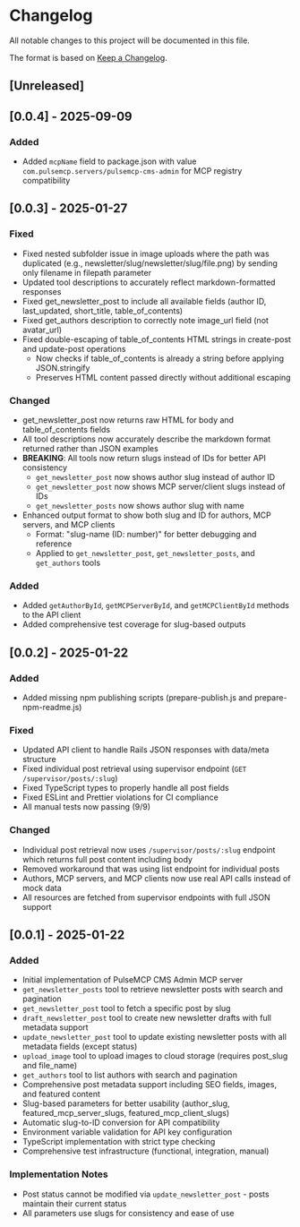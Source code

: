 # Changelog

All notable changes to this project will be documented in this file.

The format is based on [Keep a Changelog](https://keepachangelog.com/en/1.0.0/).

## [Unreleased]

## [0.0.4] - 2025-09-09

### Added

- Added `mcpName` field to package.json with value `com.pulsemcp.servers/pulsemcp-cms-admin` for MCP registry compatibility

## [0.0.3] - 2025-01-27

### Fixed

- Fixed nested subfolder issue in image uploads where the path was duplicated (e.g., newsletter/slug/newsletter/slug/file.png) by sending only filename in filepath parameter
- Updated tool descriptions to accurately reflect markdown-formatted responses
- Fixed get_newsletter_post to include all available fields (author ID, last_updated, short_title, table_of_contents)
- Fixed get_authors description to correctly note image_url field (not avatar_url)
- Fixed double-escaping of table_of_contents HTML strings in create-post and update-post operations
  - Now checks if table_of_contents is already a string before applying JSON.stringify
  - Preserves HTML content passed directly without additional escaping

### Changed

- get_newsletter_post now returns raw HTML for body and table_of_contents fields
- All tool descriptions now accurately describe the markdown format returned rather than JSON examples
- **BREAKING**: All tools now return slugs instead of IDs for better API consistency
  - `get_newsletter_post` now shows author slug instead of author ID
  - `get_newsletter_post` now shows MCP server/client slugs instead of IDs
  - `get_newsletter_posts` now shows author slug with name
- Enhanced output format to show both slug and ID for authors, MCP servers, and MCP clients
  - Format: "slug-name (ID: number)" for better debugging and reference
  - Applied to `get_newsletter_post`, `get_newsletter_posts`, and `get_authors` tools

### Added

- Added `getAuthorById`, `getMCPServerById`, and `getMCPClientById` methods to the API client
- Added comprehensive test coverage for slug-based outputs

## [0.0.2] - 2025-01-22

### Added

- Added missing npm publishing scripts (prepare-publish.js and prepare-npm-readme.js)

### Fixed

- Updated API client to handle Rails JSON responses with data/meta structure
- Fixed individual post retrieval using supervisor endpoint (`GET /supervisor/posts/:slug`)
- Fixed TypeScript types to properly handle all post fields
- Fixed ESLint and Prettier violations for CI compliance
- All manual tests now passing (9/9)

### Changed

- Individual post retrieval now uses `/supervisor/posts/:slug` endpoint which returns full post content including body
- Removed workaround that was using list endpoint for individual posts
- Authors, MCP servers, and MCP clients now use real API calls instead of mock data
- All resources are fetched from supervisor endpoints with full JSON support

## [0.0.1] - 2025-01-22

### Added

- Initial implementation of PulseMCP CMS Admin MCP server
- `get_newsletter_posts` tool to retrieve newsletter posts with search and pagination
- `get_newsletter_post` tool to fetch a specific post by slug
- `draft_newsletter_post` tool to create new newsletter drafts with full metadata support
- `update_newsletter_post` tool to update existing newsletter posts with all metadata fields (except status)
- `upload_image` tool to upload images to cloud storage (requires post_slug and file_name)
- `get_authors` tool to list authors with search and pagination
- Comprehensive post metadata support including SEO fields, images, and featured content
- Slug-based parameters for better usability (author_slug, featured_mcp_server_slugs, featured_mcp_client_slugs)
- Automatic slug-to-ID conversion for API compatibility
- Environment variable validation for API key configuration
- TypeScript implementation with strict type checking
- Comprehensive test infrastructure (functional, integration, manual)

### Implementation Notes

- Post status cannot be modified via `update_newsletter_post` - posts maintain their current status
- All parameters use slugs for consistency and ease of use
